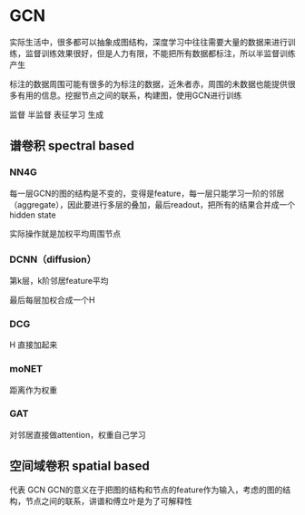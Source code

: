 # GCN

实际生活中，很多都可以抽象成图结构，深度学习中往往需要大量的数据来进行训练，监督训练效果很好，但是人力有限，不能把所有数据都标注，所以半监督训练产生

标注的数据周围可能有很多的为标注的数据，近朱者赤，周围的未数据也能提供很多有用的信息。挖掘节点之间的联系，构建图，使用GCN进行训练

监督
半监督
表征学习
生成


## 谱卷积 spectral based

### NN4G

每一层GCN的图的结构是不变的，变得是feature，每一层只能学习一阶的邻居（aggregate），因此要进行多层的叠加，最后readout，把所有的结果合并成一个hidden state

实际操作就是加权平均周围节点

### DCNN（diffusion）

第k层，k阶邻居feature平均

最后每层加权合成一个H

### DCG

H 直接加起来

### moNET

距离作为权重

### GAT

对邻居直接做attention，权重自己学习

## 空间域卷积 spatial based

代表 GCN
GCN的意义在于把图的结构和节点的feature作为输入，考虑的图的结构，节点之间的联系，讲谱和傅立叶是为了可解释性